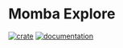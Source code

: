 # Momba Explore

[![crate](https://img.shields.io/crates/v/momba-explore.svg)](https://crates.io/crates/momba-explore)
[![documentation](https://docs.rs/momba-explore/badge.svg)](https://docs.rs/momba-explore)
